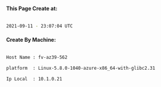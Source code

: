 
   
#### This Page Create at:

```bash

2021-09-11 - 23:07:04 UTC

```

#### Create By Machine:

```bash

Host Name : fv-az39-562

platform  : Linux-5.8.0-1040-azure-x86_64-with-glibc2.31

Ip Local  : 10.1.0.21

```

